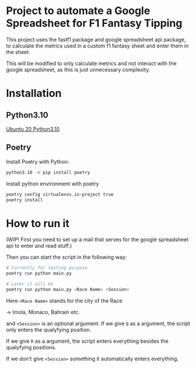 # Project to automate a Google Spreadsheet for F1 Fantasy Tipping

This project uses the fastf1 package and google spreadsheet api package, to calculate the metrics
used in a custom f1 fantasy sheet and enter them in the sheet.

This will be modified to only calculate metrics and not interact with the google spreadsheet,
as this is just unnecessary complexity.

# Installation

## Python3.10

[Ubuntu 20 Python3.10](https://gist.github.com/rutcreate/c0041e842f858ceb455b748809763ddb)

## Poetry

Install Poetry with Python:
``` bash
python3.10 -m pip install poetry
```

Install python environment with poetry
```bash
poetry config virtualenvs.in-project true
poetry install
```

# How to run it
(WIP! First you need to set up a mail that serves for the google spreadsheet api to enter and read stuff.) 

Then you can start the script in the following way:
```bash
# Currently for testing purpose
poetry run python main.py

# Later it will be
poetry run python main.py <Race Name> <Session>
```

Here `<Race Name>` stands for the city of the Race

-> Imola, Monaco, Bahrain etc.

and `<Session>` is an optional argument.
If we give `Q` as a argument, the script only enters the qualyfying position.

If we give `R` as a argument, the script enters everything besides the qualyfying positions.

If we don't give `<Session>` something it automatically enters everything.